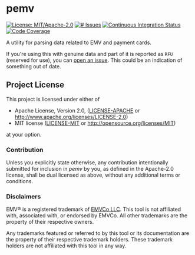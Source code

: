 # pemv
[![License: MIT/Apache-2.0](https://img.shields.io/badge/license-MIT%2FApache--2.0-blue.svg)](LICENSE-MIT)
[![# Issues](https://img.shields.io/github/issues/zedseven/pemv.svg?logo=github)](https://github.com/zedseven/pemv/issues)
[![Continuous Integration Status](https://img.shields.io/github/workflow/status/zedseven/pemv/Integrity?logo=github-actions&logoColor=white)](https://github.com/zedseven/pemv/actions)
[![Code Coverage](https://img.shields.io/codecov/c/github/zedseven/pemv?logo=codecov&logoColor=white)](https://app.codecov.io/gh/zedseven/pemv)

A utility for parsing data related to EMV and payment cards.

If you're using this with genuine data and part of it is reported as `RFU`
(reserved for use), you can [open an issue](https://github.com/zedseven/pemv/issues).
This could be an indication of something out of date.

## Project License
This project is licensed under either of

- Apache License, Version 2.0, ([LICENSE-APACHE](LICENSE-APACHE) or
  http://www.apache.org/licenses/LICENSE-2.0)
- MIT license ([LICENSE-MIT](LICENSE-MIT) or
  http://opensource.org/licenses/MIT)

at your option.

### Contribution
Unless you explicitly state otherwise, any contribution intentionally submitted
for inclusion in *pemv* by you, as defined in the Apache-2.0 license,
shall be dual licensed as above, without any additional terms or conditions.

### Disclaimers
EMV® is a registered trademark of [EMVCo LLC](https://www.emvco.com/).
This tool is not affiliated with, associated with, or endorsed by EMVCo.
All other trademarks are the property of their respective owners.

Any trademarks featured or referred to by this tool or its documentation
are the property of their respective trademark holders. These trademark
holders are not affiliated with this tool in any way.
